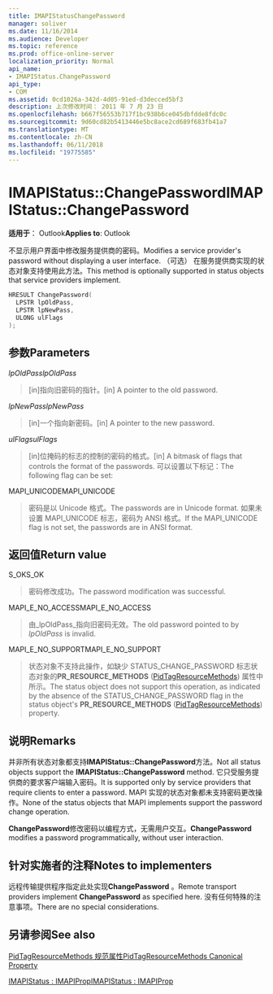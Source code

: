 ```yaml
---
title: IMAPIStatusChangePassword
manager: soliver
ms.date: 11/16/2014
ms.audience: Developer
ms.topic: reference
ms.prod: office-online-server
localization_priority: Normal
api_name:
- IMAPIStatus.ChangePassword
api_type:
- COM
ms.assetid: 0cd1026a-342d-4d05-91ed-d3decced5bf3
description: 上次修改时间： 2011 年 7 月 23 日
ms.openlocfilehash: b667f56553b717f1bc938b6ce045dbfdde8fdc0c
ms.sourcegitcommit: 9d60cd82b5413446e5bc8ace2cd689f683fb41a7
ms.translationtype: MT
ms.contentlocale: zh-CN
ms.lasthandoff: 06/11/2018
ms.locfileid: "19775585"
---
```

# <a name="imapistatuschangepassword"></a><span data-ttu-id="53854-103">IMAPIStatus::ChangePassword</span><span class="sxs-lookup"><span data-stu-id="53854-103">IMAPIStatus::ChangePassword</span></span>

  
  
<span data-ttu-id="53854-104">**适用于**： Outlook</span><span class="sxs-lookup"><span data-stu-id="53854-104">**Applies to**: Outlook</span></span> 
  
<span data-ttu-id="53854-105">不显示用户界面中修改服务提供商的密码。</span><span class="sxs-lookup"><span data-stu-id="53854-105">Modifies a service provider's password without displaying a user interface.</span></span> <span data-ttu-id="53854-106">（可选） 在服务提供商实现的状态对象支持使用此方法。</span><span class="sxs-lookup"><span data-stu-id="53854-106">This method is optionally supported in status objects that service providers implement.</span></span>
  
```cpp
HRESULT ChangePassword(
  LPSTR lpOldPass,
  LPSTR lpNewPass,
  ULONG ulFlags
);
```

## <a name="parameters"></a><span data-ttu-id="53854-107">参数</span><span class="sxs-lookup"><span data-stu-id="53854-107">Parameters</span></span>

 <span data-ttu-id="53854-108">_lpOldPass_</span><span class="sxs-lookup"><span data-stu-id="53854-108">_lpOldPass_</span></span>
  
> <span data-ttu-id="53854-109">[in]指向旧密码的指针。</span><span class="sxs-lookup"><span data-stu-id="53854-109">[in] A pointer to the old password.</span></span>
    
 <span data-ttu-id="53854-110">_lpNewPass_</span><span class="sxs-lookup"><span data-stu-id="53854-110">_lpNewPass_</span></span>
  
> <span data-ttu-id="53854-111">[in]一个指向新密码。</span><span class="sxs-lookup"><span data-stu-id="53854-111">[in] A pointer to the new password.</span></span>
    
 <span data-ttu-id="53854-112">_ulFlags_</span><span class="sxs-lookup"><span data-stu-id="53854-112">_ulFlags_</span></span>
  
> <span data-ttu-id="53854-113">[in]位掩码的标志的控制的密码的格式。</span><span class="sxs-lookup"><span data-stu-id="53854-113">[in] A bitmask of flags that controls the format of the passwords.</span></span> <span data-ttu-id="53854-114">可以设置以下标记：</span><span class="sxs-lookup"><span data-stu-id="53854-114">The following flag can be set:</span></span>
    
<span data-ttu-id="53854-115">MAPI_UNICODE</span><span class="sxs-lookup"><span data-stu-id="53854-115">MAPI_UNICODE</span></span> 
  
> <span data-ttu-id="53854-116">密码是以 Unicode 格式。</span><span class="sxs-lookup"><span data-stu-id="53854-116">The passwords are in Unicode format.</span></span> <span data-ttu-id="53854-117">如果未设置 MAPI_UNICODE 标志，密码为 ANSI 格式。</span><span class="sxs-lookup"><span data-stu-id="53854-117">If the MAPI_UNICODE flag is not set, the passwords are in ANSI format.</span></span>
    
## <a name="return-value"></a><span data-ttu-id="53854-118">返回值</span><span class="sxs-lookup"><span data-stu-id="53854-118">Return value</span></span>

<span data-ttu-id="53854-119">S_OK</span><span class="sxs-lookup"><span data-stu-id="53854-119">S_OK</span></span> 
  
> <span data-ttu-id="53854-120">密码修改成功。</span><span class="sxs-lookup"><span data-stu-id="53854-120">The password modification was successful.</span></span>
    
<span data-ttu-id="53854-121">MAPI_E_NO_ACCESS</span><span class="sxs-lookup"><span data-stu-id="53854-121">MAPI_E_NO_ACCESS</span></span> 
  
> <span data-ttu-id="53854-122">由_lpOldPass_指向旧密码无效。</span><span class="sxs-lookup"><span data-stu-id="53854-122">The old password pointed to by  _lpOldPass_ is invalid.</span></span> 
    
<span data-ttu-id="53854-123">MAPI_E_NO_SUPPORT</span><span class="sxs-lookup"><span data-stu-id="53854-123">MAPI_E_NO_SUPPORT</span></span> 
  
> <span data-ttu-id="53854-124">状态对象不支持此操作，如缺少 STATUS_CHANGE_PASSWORD 标志状态对象的**PR_RESOURCE_METHODS** ([PidTagResourceMethods](pidtagresourcemethods-canonical-property.md)) 属性中所示。</span><span class="sxs-lookup"><span data-stu-id="53854-124">The status object does not support this operation, as indicated by the absence of the STATUS_CHANGE_PASSWORD flag in the status object's **PR_RESOURCE_METHODS** ([PidTagResourceMethods](pidtagresourcemethods-canonical-property.md)) property.</span></span>
    
## <a name="remarks"></a><span data-ttu-id="53854-125">说明</span><span class="sxs-lookup"><span data-stu-id="53854-125">Remarks</span></span>

<span data-ttu-id="53854-126">并非所有状态对象都支持**IMAPIStatus::ChangePassword**方法。</span><span class="sxs-lookup"><span data-stu-id="53854-126">Not all status objects support the **IMAPIStatus::ChangePassword** method.</span></span> <span data-ttu-id="53854-127">它只受服务提供商的要求客户端输入密码。</span><span class="sxs-lookup"><span data-stu-id="53854-127">It is supported only by service providers that require clients to enter a password.</span></span> <span data-ttu-id="53854-128">MAPI 实现的状态对象都未支持密码更改操作。</span><span class="sxs-lookup"><span data-stu-id="53854-128">None of the status objects that MAPI implements support the password change operation.</span></span> 
  
 <span data-ttu-id="53854-129">**ChangePassword**修改密码以编程方式，无需用户交互。</span><span class="sxs-lookup"><span data-stu-id="53854-129">**ChangePassword** modifies a password programmatically, without user interaction.</span></span> 
  
## <a name="notes-to-implementers"></a><span data-ttu-id="53854-130">针对实施者的注释</span><span class="sxs-lookup"><span data-stu-id="53854-130">Notes to implementers</span></span>

<span data-ttu-id="53854-131">远程传输提供程序指定此处实现**ChangePassword** 。</span><span class="sxs-lookup"><span data-stu-id="53854-131">Remote transport providers implement **ChangePassword** as specified here.</span></span> <span data-ttu-id="53854-132">没有任何特殊的注意事项。</span><span class="sxs-lookup"><span data-stu-id="53854-132">There are no special considerations.</span></span> 
  
## <a name="see-also"></a><span data-ttu-id="53854-133">另请参阅</span><span class="sxs-lookup"><span data-stu-id="53854-133">See also</span></span>



[<span data-ttu-id="53854-134">PidTagResourceMethods 规范属性</span><span class="sxs-lookup"><span data-stu-id="53854-134">PidTagResourceMethods Canonical Property</span></span>](pidtagresourcemethods-canonical-property.md)
  
[<span data-ttu-id="53854-135">IMAPIStatus : IMAPIProp</span><span class="sxs-lookup"><span data-stu-id="53854-135">IMAPIStatus : IMAPIProp</span></span>](imapistatusimapiprop.md)

